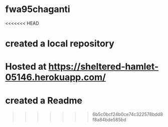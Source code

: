 # fwa95chaganti
<<<<<<< HEAD
# created a local repository
Hosted at https://sheltered-hamlet-05146.herokuapp.com/
=======
# created a Readme
>>>>>>> 6b5c0bcf24b0ce74c322578bdd8f8a84bde585bd
